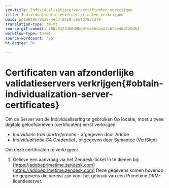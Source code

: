 ```yaml
---
seo-title: Individualisatieservercertificaten verkrijgen
title: Individualisatieservercertificaten verkrijgen
uuid: ae1e848e-0a19-4ec3-8419-ce5fd783c279
translation-type: tm+mt
source-git-commit: 29bc8323460d9be0fce66cbea7c6fce46df20d61
workflow-type: tm+mt
source-wordcount: '75'
ht-degree: 0%

---
```



# Certificaten van afzonderlijke validatieservers verkrijgen{#obtain-individualization-server-certificates}

Om de Server van de Individualisering te gebruiken Op locatie, moet u twee digitale geloofsbrieven (certificaten) eerst verkrijgen:

* *Individuele transportreferentie* - afgegeven door Adobe
* *Individualisatie CA Credential* , uitgegeven door Symantec (VeriSign)

Om deze certificaten te verkrijgen:

1. Gelieve een aanvraag via het Zendesk-ticket in te dienen bij: [https://adobeprimetime.zendesk.com](https://adobeprimetime.zendesk.com)
Deze gegevens komen bovenop de gegevens die vereist zijn voor het gebruik van een Primetime DRM-licentieserver.
